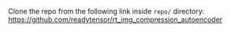 Clone the repo from the following link inside `repo/` directory:
https://github.com/readytensor/rt_img_compression_autoencoder
